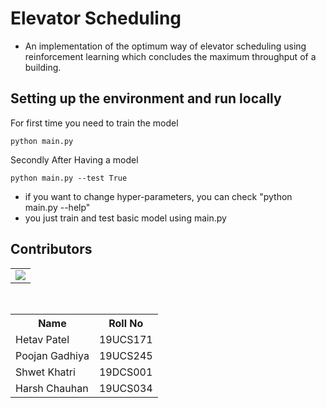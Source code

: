 # Elevator Scheduling
- An implementation of the optimum way of elevator scheduling using reinforcement learning which concludes the maximum throughput of a building.

## Setting up the environment and run locally

For first time you need to train the model
~~~
python main.py 
~~~
Secondly
After Having a model

~~~
python main.py --test True
~~~
  - if you want to change hyper-parameters, you can check "python main.py --help"
  - you just train and test basic model using main.py

## Contributors

<table>
<tr>
<td>
<a href="https://github.com/Hetav01/AI-Project/graphs/contributors">
<img src="https://contrib.rocks/image?repo=Hetav01/AI-Project" />
</a>
</td>
</tr>
</table>

<br/>

<table>
  <tr>
     <th>Name</th>
     <th>Roll No</th>
  </tr>
  <tr>
    <td>Hetav Patel</td>
    <td>19UCS171</td>
  </tr>
  <tr>
    <td>Poojan Gadhiya</td>
    <td>19UCS245</td>
  </tr>
  <tr>
    <td/>Shwet Khatri</td>
    <td>19DCS001</td>
  </tr>
  <tr>
    <td/>Harsh Chauhan</td>
    <td>19UCS034</td>
  </tr>
</table>
